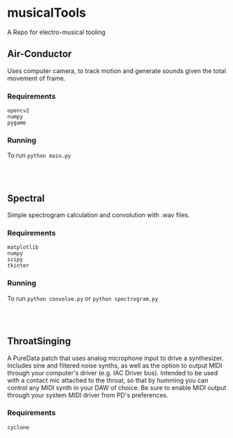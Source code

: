 # musicalTools
A Repo for electro-musical tooling

## Air-Conductor
Uses computer camera, to track motion and generate sounds given the total movement of frame. <br>
### Requirements
````opencv2```` <br>
````numpy```` <br>
````pygame```` <br>
### Running
To run ````python main.py````

<br>
<br>

## Spectral
Simple spectrogram calculation and convolution with .wav files. <br>
### Requirements
````matplotlib```` <br>
````numpy```` <br>
````scipy```` <br>
````tkinter```` <br>
### Running
To run ````python convolve.py```` or ````python spectrogram.py````

<br>
<br>

## ThroatSinging
A PureData patch that uses analog microphone input to drive a synthesizer. Includes sine and filtered noise synths, as well as the option to output MIDI through your computer's driver (e.g. IAC Driver bus). Intended to be used with a contact mic attached to the throat, so that by humming you can control any MIDI synth in your DAW of choice. Be sure to enable MIDI output through your system MIDI driver from PD's preferences.<br>

### Requirements
````cyclone```` <br>
